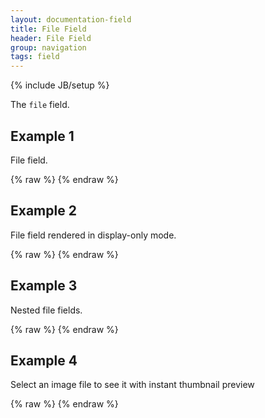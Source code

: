 ```yaml
---
layout: documentation-field
title: File Field
header: File Field
group: navigation
tags: field
---
```

{% include JB/setup %}


The ```file``` field.


## Example 1
File field.
<div id="field1"> </div>
{% raw %}
<script type="text/javascript" id="field1-script">
$("#field1").alpaca({
    "data": "",
    "options": {
        "type": "file",
        "label": "Ice Cream Photo:",
        "helper": "Pick your favorite ice cream picture."
    },
    "schema": {
        "type": "string",
        "format": "uri"
    }
});
</script>
{% endraw %}


## Example 2
File field rendered in display-only mode.
<div id="field2"> </div>
{% raw %}
<script type="text/javascript" id="field2-script">
$("#field2").alpaca({
    "data": "/abc.html",
    "options": {
        "type": "file",
        "label": "Ice Cream Photo:",
        "helper": "Pick your favorite ice cream picture."
    },
    "schema": {
        "type": "string",
        "format": "uri"
    },
    "view": "bootstrap-display"
});
</script>
{% endraw %}


## Example 3
Nested file fields.
<div id="field3"> </div>
{% raw %}
<script type="text/javascript" id="field3-script">
$("#field3").alpaca({
    "schema": {
        "title": "Update your Profile",
        "type": "object",
        "properties": {
            "name": {
                "type": "string"
            },
            "files": {
                "type": "array",
                "items": {
                    "type": "object",
                    "properties": {
                        "avatar": {
                            "type": "string",
                            "format": "uri"
                        },
                        "description": {
                            "type": "string"
                        }
                    }
                }
            }
        }
    },
    "options": {
        "fields": {
            "name": {
                "type": "text",
                "label": "What is your name?"
            },
            "files": {
                "fields": {
                    "item": {
                        "fields": {
                            "avatar": {
                                "type": "file",
                                "label": "Photo"
                            },
                            "description": {
                                "type": "textarea",
                                "label": "Please describe this photo"
                            }
                        }
                    },
                    "label": "Your Photos",
                    "helper": "Select the photos your would like to upload"
                }
            }
        }
    }
});
</script>
{% endraw %}


## Example 4
Select an image file to see it with instant thumbnail preview
<div id="imageInfo" style="display:none">
    <table>
        <tr>
            <td nowrap="nowrap" class="imagePreview" style="width: 220px"> </td>
            <td width="100%" class="imageProperties"> </td>
        </tr>
    </table>
</div>
<div id="field4"> </div>
{% raw %}
<script type="text/javascript" id="field4-script">
$("#field4").alpaca({
    "schema": {
        "type": "string",
        "format": "uri"
    },
    "options": {
        "type": "file",
        "label": "Upload an image file",
        "selectionHandler": function(files, data) {
            var img = $(".imagePreview").html("").append("<img style='max-width: 200px; max-height: 200px' src='" + data[0] + "'>");
            var p = $(".imageProperties").html("").append("<p></p>");
            $(p).append("Name: " + files[0].name + "<br/>");
            $(p).append("Size: " + files[0].size + "<br/>");
            $(p).append("Type: " + files[0].type + "<br/>");
            $("#imageInfo").css({
                "display": "block"
            });
        }
    }
});
</script>
{% endraw %}